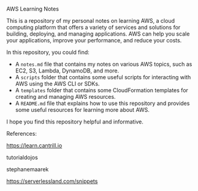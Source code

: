 AWS Learning Notes

This is a repository of my personal notes on learning AWS, a cloud computing platform that offers a variety of services and solutions for building, deploying, and managing applications. AWS can help you scale your applications, improve your performance, and reduce your costs.

In this repository, you could find:

- A `notes.md` file that contains my notes on various AWS topics, such as EC2, S3, Lambda, DynamoDB, and more.
- A `scripts` folder that contains some useful scripts for interacting with AWS using the AWS CLI or SDKs.
- A `templates` folder that contains some CloudFormation templates for creating and managing AWS resources.
- A `README.md` file that explains how to use this repository and provides some useful resources for learning more about AWS.

I hope you find this repository helpful and informative.

References:

https://learn.cantrill.io

tutorialdojos

stephanemaarek

https://serverlessland.com/snippets

